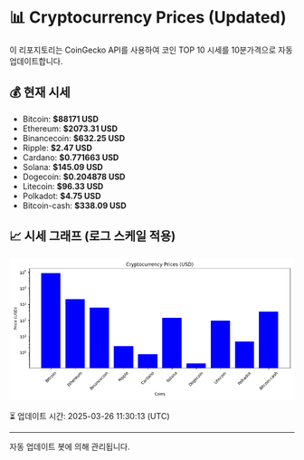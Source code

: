 
# 📊 Cryptocurrency Prices (Updated)

이 리포지토리는 CoinGecko API를 사용하여 코인 TOP 10 시세를 10분가격으로 자동 업데이트합니다.

## 💰 현재 시세
- Bitcoin: **$88171 USD**
- Ethereum: **$2073.31 USD**
- Binancecoin: **$632.25 USD**
- Ripple: **$2.47 USD**
- Cardano: **$0.771663 USD**
- Solana: **$145.09 USD**
- Dogecoin: **$0.204878 USD**
- Litecoin: **$96.33 USD**
- Polkadot: **$4.75 USD**
- Bitcoin-cash: **$338.09 USD**

## 📈 시세 그래프 (로그 스케일 적용)
![Crypto Prices](crypto_prices.png)

⏳ 업데이트 시간: 2025-03-26 11:30:13 (UTC)

---
자동 업데이트 봇에 의해 관리됩니다.
